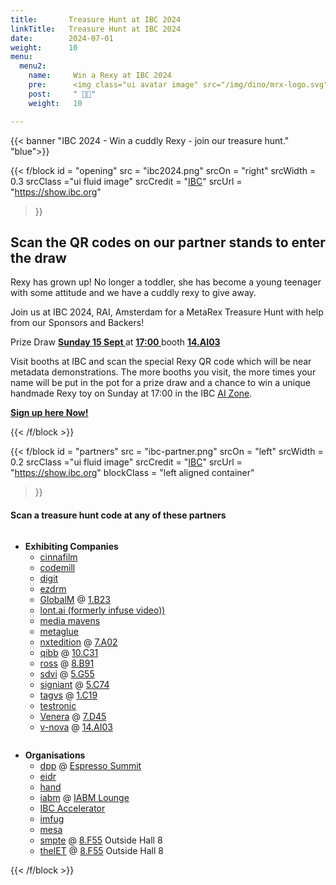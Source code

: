 ```yaml
---
title:       Treasure Hunt at IBC 2024
linkTitle:   Treasure Hunt at IBC 2024
date:        2024-07-01
weight:      10
menu:
  menu2:
    name:     Win a Rexy at IBC 2024
    pre:      <img class="ui avatar image" src="/img/dino/mrx-logo.svg">
    post:     " 🎉🥳"
    weight:   10

---
```

<!-- markdownlint-disable MD001 MD034 -->
<div class="ui center aligned  segment">

{{< banner "IBC 2024 - Win a cuddly Rexy - join our treasure hunt." "blue">}}

{{< f/block
  id    = "opening"
  src   = "ibc2024.png"
  srcOn = "right"
  srcWidth = 0.3
  srcClass ="ui fluid image"
  srcCredit = "[IBC](https://show.ibc.org)"
  srcUrl = "https://show.ibc.org"
>}}

## Scan the QR codes on our partner stands to enter the draw

Rexy has grown up! No longer a toddler, she has become a young teenager with
some attitude and we have a cuddly rexy to give away.

Join us at IBC 2024, RAI, Amsterdam for a MetaRex Treasure Hunt with help from
our Sponsors and Backers!

<div class="ui olive centered message">
Prize Draw
<a href="https://ibc2024.mapyourshow.com/8_0/floorplan/?st=keyword&hallID=J&sv=V-NOVA&selectedBooth=14.AI03"><strong>
Sunday 15 Sept
</strong></a>
at
<a href="https://ibc2024.mapyourshow.com/8_0/floorplan/?st=keyword&hallID=J&sv=V-NOVA&selectedBooth=14.AI03"><strong>
17:00
</strong></a>
booth
<a href="https://ibc2024.mapyourshow.com/8_0/floorplan/?st=keyword&hallID=J&sv=V-NOVA&selectedBooth=14.AI03"><strong>
14.AI03
</strong></a>
</div>

Visit booths at IBC and scan the special Rexy QR code which will be near
metadata demonstrations. The more booths you visit, the more times your name
will be put in the pot for a prize draw and a chance to win a unique handmade
Rexy toy on Sunday at 17:00 in the IBC [AI Zone][rxydraw].

**[Sign up here Now!](https://forms.office.com/e/zgKxUSPaCa)**

{{< /f/block >}}

{{< f/block
  id    = "partners"
  src   = "ibc-partner.png"
  srcOn = "left"
  srcWidth = 0.2
  srcClass ="ui fluid image"
  srcCredit = "[IBC](https://show.ibc.org)"
  srcUrl = "https://show.ibc.org"
  blockClass = "left aligned container"
>}}
<!-- markdownlint-disable MD025 -->

#### Scan a treasure hunt code at any of these partners

<div class="ui two column celled grid">
<div class="column">

* **Exhibiting Companies**
  <!-- * [bbc (r&d)](https://www.bbc.co.uk/programmes/p0f8xhj4/) -->
  * [cinnafilm](https://cinnafilm.com/)
  * [codemill](https://www.codemill.se/)
  <!-- * deluxe -->
  * [digit](https://studiodigit.co.uk/)
  * [ezdrm](https://ezdrm.com/)
  * [GlobalM](/blog/2024/08/28/2024-08-28-thank-you-globalm/)
    @ [1.B23](https://ibc2024.mapyourshow.com/8_0/floorplan/?st=keyword&hallID=A&selectedBooth=1.B23)
  * [lont.ai (formerly infuse video))](https://www.lont.ai/)
  <!-- * matrox -->
  * [media mavens](https://metarex.media/)
  * [metaglue](https://metaglue.com/)
  * [nxtedition](/blog/2024/08/21/2024-08-21-thank-you-nxtedition/)
    @ [7.A02](https://ibc2024.mapyourshow.com/8_0/floorplan/?hallID=C&selectedBooth=7.A02)
  * [qibb](/blog/2024/08/27/2024-08-27-thank-you-qibb/)
    @ [10.C31](https://ibc2024.mapyourshow.com/8_0/floorplan/?st=keyword&sv=10..c31&hallID=F&selectedBooth=10.C31)
  * [ross](https://ross.com)
    @ [8.B91](https://ibc2024.mapyourshow.com/8_0/floorplan/?hallID=D&selectedBooth=8.B91)
  * [sdvi](/blog/2024/08/22/2024-08-22-thank-you-sdvi/)
    @ [5.G55](https://ibc2024.mapyourshow.com/8_0/floorplan/?hallID=K&selectedBooth=5.G55)
  * [signiant](/blog/2024/09/05/2024-09-05-thank-you-signiant/)
    @ [5.C74](https://ibc2024.mapyourshow.com/8_0/floorplan/?st=keyword&sv=Signiant&hallID=K&selectedBooth=5.C74)
  * [tagvs](https://tagvs.com/)
  @ [1.C19](https://ibc2024.mapyourshow.com/8_0/floorplan/?st=exhibitorname&sv=tagvs&hallID=A&selectedBooth=1.C19)
  * [testronic](https://testroniclabs.com/)
  * [Venera](/blog/2024/08/29/2024-08-29-thank-you-venera/)
    @ [7.D45](https://ibc2024.mapyourshow.com/8_0/floorplan/?hallID=C&selectedBooth=7.D45)
  * [v-nova](/blog/2024/08/23/2024-08-23-thank-you-v-nova/)
    @ [14.AI03](https://ibc2024.mapyourshow.com/8_0/floorplan/?st=keyword&hallID=J&sv=V-NOVA&selectedBooth=14.AI03)

</div>
<div class="column">

* **Organisations**
  * [dpp](https://www.dpp.com/)
    @ [Espresso Summit](https://www.thedpp.com/events/the-dpp-espresso-summit-2024/)
  * [eidr](https://www.eidr.org/)
  * [hand](https://handidentity.com/)
  * [iabm](https://theiabm.org/)
    @ [IABM Lounge](https://ibc2024.mapyourshow.com/8_0/floorplan/?st=keyword&sv=IABM&hallID=F&selectedBooth=10.Forum%20Lounge)
  * [IBC Accelerator](https://show.ibc.org/accelerators-2024-challenges)
  * [imfug](https://imfug.com/)
  * [mesa](https://www.mesaonline.org/)
  * [smpte](https://www.smpte.org/rapid-industry-solutions/on-set-virtual-production)
    @ [8.F55](https://ibc2024.mapyourshow.com/8_0/floorplan/?st=keyword&sv=smpte&hallID=D&selectedBooth=8.F55)
    Outside Hall 8
  * [theIET](https://events.theiet.org/events/driving-metadata-with-ai-responsive-narrative-factory/)
    @ [8.F55](https://ibc2024.mapyourshow.com/8_0/floorplan/?st=keyword&sv=smpte&hallID=D&selectedBooth=8.F55)
    Outside Hall 8

</div>
</div>
{{< /f/block >}}

[rxydraw]: https://ibc2024.mapyourshow.com/8_0/floorplan/?st=keyword&hallID=J&sv=V-NOVA&selectedBooth=14.AI03